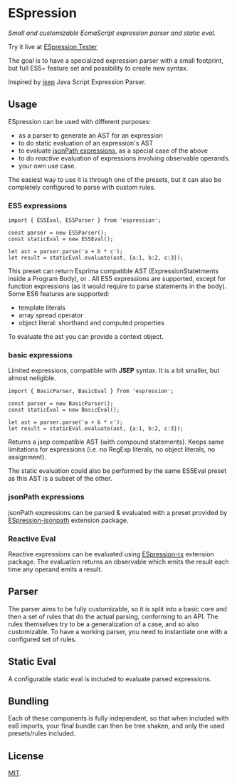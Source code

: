 # ESpression

_Small and customizable EcmaScript expression parser and static eval._

Try it live at [ESpression Tester](https://ianchi.github.io/ESpression-tester/)

The goal is to have a specialized expression parser with a small footprint, but full ES5+ feature set and possibility to create new syntax.

Inspired by [jsep](https://github.com/soney/jsep) Java Script Expression Parser.

## Usage

ESpression can be used with different purposes:

- as a parser to generate an AST for an expression
- to do static evaluation of an expression's AST
- to evaluate [jsonPath expressions](http://goessner.net/articles/JsonPath/index.html#e2), as a special case of the above
- to do _reactive_ evaluation of expressions involving observable operands.
- your own use case.

The easiest way to use it is through one of the presets, but it can also be completely configured to parse with custom rules.

### ES5 expressions

```
import { ES5Eval, ES5Parser } from 'espression';

const parser = new ES5Parser();
const staticEval = new ES5Eval();

let ast = parser.parse('a + b * c');
let result = staticEval.evaluate(ast, {a:1, b:2, c:3});
```

This preset can return Esprima compatible AST (ExpressionStatetments inside a Program Body), or .
All ES5 expressions are supported, except for function expressions (as it would require to parse statements in the body). Some ES6 features are supported:

- template literals
- array spread operator
- object literal: shorthand and computed properties

To evaluate the ast you can provide a context object.

### basic expressions

Limited expressions, compatible with **JSEP** syntax. It is a bit smaller, but almost neligible.

```
import { BasicParser, BasicEval } from 'espression';

const parser = new BasicParser();
const staticEval = new BasicEval();

let ast = parser.parse('a + b * c');
let result = staticEval.evaluate(ast, {a:1, b:2, c:3});
```

Returns a jsep compatible AST (with compound statements). Keeps same limitations for expressions (i.e. no RegExp literals, no object literals, no assignment).

The static evaluation could also be performed by the same ES5Eval preset as this AST is a subset of the other.

### jsonPath expressions

jsonPath expressions can be parsed & evaluated with a preset provided by [ESpression-jsonpath](http://github.com/ianchi/espression-jsonpath) extension package.

### Reactive Eval

Reactive expressions can be evaluated using [ESpression-rx](http://github.com/ianchi/espression-rx) extension package.
The evaluation returns an observable which emits the result each time any operand emits a result.

## Parser

The parser aims to be fully customizable, so it is split into a basic core and then a set of rules that do the actual parsing, conforming to an API. The rules themselves try to be a generalization of a case, and so also customizable.
To have a working parser, you need to instantiate one with a configured set of rules.

## Static Eval

A configurable static eval is included to evaluate parsed expressions.

## Bundling

Each of these components is fully independent, so that when included with es6 imports, your final bundle can then be tree shaken, and only the used presets/rules included.

## License

[MIT](LICENSE).
